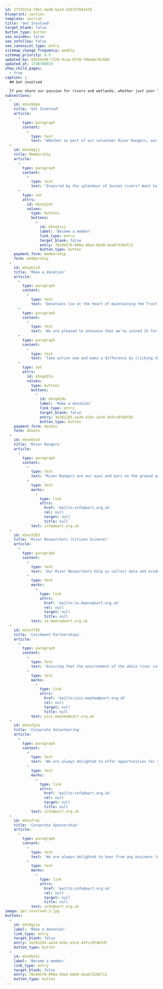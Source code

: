 ```yaml
---
id: 27f93214-f9b1-4a40-ba1d-d267378434f8
blueprint: section
template: section
title: 'Get Involved'
target_blank: false
button_type: button
seo_noindex: false
seo_nofollow: false
seo_canonical_type: entry
sitemap_change_frequency: weekly
sitemap_priority: 0.5
updated_by: 6d534e9b-7329-4caa-8f39-74be0a74c686
updated_at: 1736786033
show_child_pages:
  - true
caption: |-
  ## Get involved

  If you share our passion for rivers and wetlands, whether just your local section or the entire network across our area then there are plenty of ways to get involved.
subsections:
  -
    id: m5no50p4
    title: 'Get Involved'
    article:
      -
        type: paragraph
        content:
          -
            type: text
            text: "Whether as part of our volunteer River Rangers, our Citizen Science monitoring teams, reporting local news or simply making a donation, by working together we can achieve more for your rivers.\_"
  -
    id: m5no6gij
    title: Membership
    article:
      -
        type: paragraph
        content:
          -
            type: text
            text: "Inspired by the splendour of Sussex rivers? Want to see our water environment get better? Join us as a valued member of OART and\_ you will be proactively helping to improve these precious waters. Our love for rivers unites us, and by joining the Ouse Adur Rivers Trust, you can play a vital role in enhancing and protecting the water environment in our area. Together, we can enhance the beauty of Sussex for generations to come.\_"
      -
        type: set
        attrs:
          id: m5nq3j4z
          values:
            type: buttons
            buttons:
              -
                id: m5nq3jsj
                label: 'Become a member'
                link_type: entry
                target_blank: false
                entry: 70c04576-098a-46ee-bb40-dea6732bbf13
                button_type: button
    payment_form: membership
    form: membership
  -
    id: m5npkjz9
    title: 'Make a donation'
    article:
      -
        type: paragraph
        content:
          -
            type: text
            text: 'Donations lie at the heart of maintaining the Trust and drive a wide range of projects and activities that ultimately enhance and protect river habitats for both wildlife and people. Each donation, whether it’s a one-off gift or regular support, directly contributes to the improvement of our rivers and streams and their associated ecosystems. Be a catalyst for transformation – with just £10, we can plant a tree, with £25, we can carry out comprehensive water quality testing, and with £75, we can create 5m of spawning grounds for our beloved gravel loving fish.'
      -
        type: paragraph
        content:
          -
            type: text
            text: 'We are pleased to announce that we’ve joined 1% for the Planet®️ as an environmental partner! This partnership is intended to advance our impact as well as involve more businesses in the environmental movement and we are delighted to be able to work alongside corporate partners who have been certified for reputable giving.'
      -
        type: paragraph
        content:
          -
            type: text
            text: 'Take action now and make a difference by clicking the button below. You have the option to choose from specific activities or make a general donation. Rest assured, every penny goes directly towards the enhancement of our rivers, leaving a lasting positive impact.'
      -
        type: set
        attrs:
          id: m5nq41ta
          values:
            type: buttons
            buttons:
              -
                id: m5nq42du
                label: 'Make a donation'
                link_type: entry
                target_blank: false
                entry: 3e281283-aa34-424c-a3c6-44fcc0f4bfd5
                button_type: button
    payment_form: donate
    form: donate
  -
    id: m5no6to3
    title: 'River Rangers'
    article:
      -
        type: paragraph
        content:
          -
            type: text
            text: "River Rangers are our eyes and ears on the ground and invaluable to our success. From assisting with delivery of projects, to onsite management and long-term monitoring, our highly valued volunteer force not only helps us deliver but is instrumental in focusing our attention where most needed for future projects.\_ Find out more by contacting us at "
          -
            type: text
            marks:
              -
                type: link
                attrs:
                  href: 'mailto:info@oart.org.uk'
                  rel: null
                  target: null
                  title: null
            text: info@oart.org.uk
  -
    id: m5no7203
    title: 'River Researchers (Citizen Science)'
    article:
      -
        type: paragraph
        content:
          -
            type: text
            text: 'Our River Researchers help us collect data and evidence from across the catchment which is then used to focus our attention and funding applications where they are most needed. Across three core topics of physio-chemical water quality, biological water quality, and Sea Trout Population monitoring you can become part of a growing network of trained individuals making a valuable contribution to understanding river health. Find out more by contacting '
          -
            type: text
            marks:
              -
                type: link
                attrs:
                  href: 'mailto:Jo.Owens@oart.org.uk'
                  rel: null
                  target: null
                  title: null
            text: Jo.Owens@oart.org.uk
  -
    id: m5no7f95
    title: 'Catchment Partnerships'
    article:
      -
        type: paragraph
        content:
          -
            type: text
            text: 'Ensuring that the environment of the whole river catchment is improved and protected into the future requires working in partnership, many of the issues our landscapes are facing are too big for one organisation alone and we must work together in developing shared visions and delivering strategically to maximise the benefits of all the work being done to conserve and enhance the landscape. We are hosts of the Adur & Ouse Catchment Partnership (LINK TO WEBSITE) and encourage all groups and organisations, large or small, to get in touch to find out how to get involved – '
          -
            type: text
            marks:
              -
                type: link
                attrs:
                  href: 'mailto:Lois.mayhew@oart.org.uk'
                  rel: null
                  target: null
                  title: null
            text: Lois.mayhew@oart.org.uk
  -
    id: m5nofg7w
    title: 'Corporate Volunteering'
    article:
      -
        type: paragraph
        content:
          -
            type: text
            text: 'We are always delighted to offer opportunities for your staff to come and get involved in our activities. Our team will ensure a safe and enjoyable environment for your team to get hands on in improving our waterways. From practical management activities to river clean ups, tree planting to the removal of invasive species, there is something for everyone to help make a positive difference to our waterways. Get in touch to find out more '
          -
            type: text
            marks:
              -
                type: link
                attrs:
                  href: 'mailto:info@oart.org.uk'
                  rel: null
                  target: null
                  title: null
            text: info@oart.org.uk
  -
    id: m5nofr4z
    title: 'Corporate Sponsorship'
    article:
      -
        type: paragraph
        content:
          -
            type: text
            text: 'We are always delighted to hear from any business looking to support environmental improvement and are proud to be an Environmental Partner of 1% for the Planet. If you are interested in supporting our work and finding out the opportunities we can provide in return then please get in touch at '
          -
            type: text
            marks:
              -
                type: link
                attrs:
                  href: 'mailto:info@oart.org.uk'
                  rel: null
                  target: null
                  title: null
            text: info@oart.org.uk
image: get-involved-3.jpg
buttons:
  -
    id: m5v9gjsa
    label: 'Make a donation'
    link_type: entry
    target_blank: false
    entry: 3e281283-aa34-424c-a3c6-44fcc0f4bfd5
    button_type: button
  -
    id: m5v9h25i
    label: 'Become a member'
    link_type: entry
    target_blank: false
    entry: 70c04576-098a-46ee-bb40-dea6732bbf13
    button_type: button
---
```

